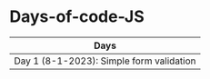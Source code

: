# Days-of-code-JS

| Days                                     |
|:----------------------------------------:|
| Day 1 (8-1-2023): Simple form validation |